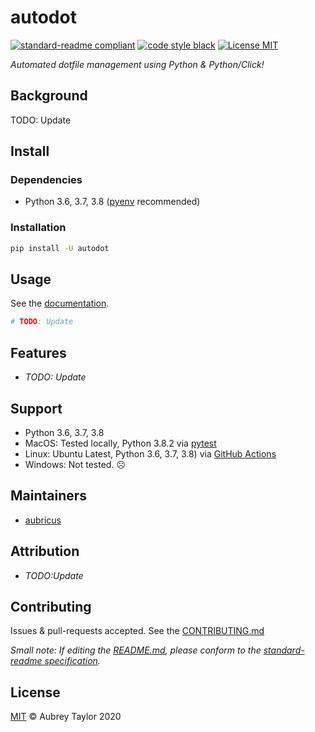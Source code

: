 # autodot

[![standard-readme compliant](https://img.shields.io/badge/readme%20style-standard-brightgreen.svg?style=flat-square)](https://github.com/RichardLitt/standard-readme) [![code style black](https://img.shields.io/badge/code%20style-black-%23000000)](https://github.com/psf/black) [![License MIT](https://img.shields.io/github/license/aubricus/autodot)](./LICENSE)

_Automated dotfile management using Python & Python/Click!_

## Background

TODO: Update

## Install

### Dependencies

- Python 3.6, 3.7, 3.8 ([pyenv] recommended)

### Installation

```bash
pip install -U autodot
```

## Usage

See the [documentation](https://aubricus.github.io/test_20200912_1/).

```bash
# TODO: Update
```

## Features

- _TODO: Update_

## Support

- Python 3.6, 3.7, 3.8
- MacOS: Tested locally, Python 3.8.2 via [pytest]
- Linux: Ubuntu Latest, Python 3.6, 3.7, 3.8) via [GitHub Actions]
- Windows: Not tested. ☹️

## Maintainers

-  [aubricus](https://github.com/aubricus)

## Attribution

- _TODO:Update_

## Contributing

Issues & pull-requests accepted. See the [CONTRIBUTING.md]

_Small note: If editing the [README.md], please conform to the [standard-readme specification]._

## License

[MIT](./LICENSE) &copy; Aubrey Taylor 2020

<!-- Links -->

[setuptools]: https://setuptools.readthedocs.io/en/latest/
[twine]: https://github.com/pypa/twine
[pytest]: https://docs.pytest.org/en/latest/
[tox]: https://tox.readthedocs.io/en/latest/
[standard readme]: https://github.com/RichardLitt/standard-readme
[black]: https://github.com/psf/black
[pyenv]: https://github.com/pyenv/pyenv
[github api]: https://developer.github.com/v3/licenses/
[cookiecutter]: https://github.com/cookiecutter/cookiecutter
[cookiecutter/cookiecutter]: https://github.com/cookiecutter/cookiecutter
[aubricus/cookiecutter-cookiecutter]: https://github.com/aubricus/cookiecutter-cookiecutter
[standard-readme specification]: https://github.com/RichardLitt/standard-readme
[readme.md]: ./README.md
[poetry]: https://python-poetry.org/docs/
[contributing.md]: ./CONTRIBUTING.md
[pydocstyle]: https://www.pydocstyle.org/en/stable/
[editorconfig]: https://editorconfig.org/
[toml]: https://toml.io/en/
[github actions]: https://docs.github.com/en/actionss
